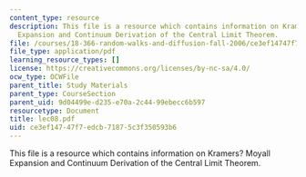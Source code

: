 ```yaml
---
content_type: resource
description: This file is a resource which contains information on Kramers? Moyall
  Expansion and Continuum Derivation of the Central Limit Theorem.
file: /courses/18-366-random-walks-and-diffusion-fall-2006/ce3ef14747f7edcb71875c3f350593b6_lec08.pdf
file_type: application/pdf
learning_resource_types: []
license: https://creativecommons.org/licenses/by-nc-sa/4.0/
ocw_type: OCWFile
parent_title: Study Materials
parent_type: CourseSection
parent_uid: 9d04499e-d235-e70a-2c44-99ebecc6b597
resourcetype: Document
title: lec08.pdf
uid: ce3ef147-47f7-edcb-7187-5c3f350593b6
---
```

This file is a resource which contains information on Kramers? Moyall Expansion and Continuum Derivation of the Central Limit Theorem.
